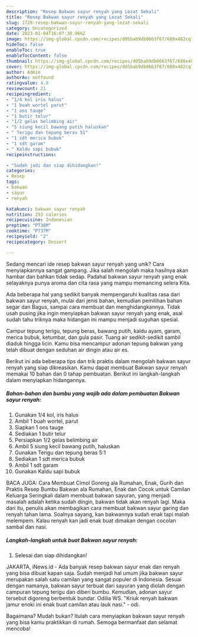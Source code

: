 ```yaml
---
description: "Resep Bakwan sayur renyah yang Lezat Sekali"
title: "Resep Bakwan sayur renyah yang Lezat Sekali"
slug: 1728-resep-bakwan-sayur-renyah-yang-lezat-sekali
category: Uncategorized
date: 2023-01-04T16:07:30.966Z
image: https://img-global.cpcdn.com/recipes/d05bab9db0663f67/680x482cq70/bakwan-sayur-renyah-foto-resep-utama.jpg
hideToc: false
enableToc: true
enableTocContent: false
thumbnail: https://img-global.cpcdn.com/recipes/d05bab9db0663f67/680x482cq70/bakwan-sayur-renyah-foto-resep-utama.jpg
cover: https://img-global.cpcdn.com/recipes/d05bab9db0663f67/680x482cq70/bakwan-sayur-renyah-foto-resep-utama.jpg
author: Admin
authorAv: notfound
ratingvalue: 4.9
reviewcount: 21
recipeingredient:
- "1/4 kol iris halus"
- "1 buah wortel parut"
- "1 ons tauge"
- "1 butir telur"
- "1/2 gelas belimbing air"
- "5 siung kecil bawang putih haluskan"
- " Terigu dan tepung beras 51"
- "1 sdt merica bubuk"
- "1 sdt garam"
- " Kaldu sapi bubuk"
recipeinstructions:

- "Sudah jadi dan siap dihidangkan!"
categories:
- Resep
tags:
- bakwan
- sayur
- renyah

katakunci: bakwan sayur renyah 
nutrition: 253 calories
recipecuisine: Indonesian
preptime: "PT36M"
cooktime: "PT37M"
recipeyield: "2"
recipecategory: Dessert

---
```





Sedang mencari ide resep bakwan sayur renyah yang unik? Cara menyiapkannya sangat gampang. Jika salah mengolah maka hasilnya akan hambar dan bahkan tidak sedap. Padahal bakwan sayur renyah yang enak selayaknya punya aroma dan cita rasa yang mampu memancing selera Kita.





Ada beberapa hal yang sedikit banyak mempengaruhi kualitas rasa dari bakwan sayur renyah, mulai dari jenis bahan, kemudian pemilihan bahan segar dan Bagus, sampai cara membuat dan menghidangkannya. Tidak usah pusing jika ingin menyiapkan bakwan sayur renyah yang enak,      asal sudah tahu triknya maka hidangan ini mampu menjadi suguhan spesial.














Campur tepung terigu, tepung beras, bawang putih, kaldu ayam, garam, merica bubuk, ketumbar, dan gula pasir. Tuang air sedikit-sedikit sambil diaduk hingga licin. Kamu bisa mencampur adonan tepung bakwan yang telah dibuat dengan seduhan air dingin atau air es.






Berikut ini ada beberapa tips dan trik praktis dalam mengolah bakwan sayur renyah yang siap dikreasikan. Kamu dapat membuat Bakwan sayur renyah memakai 10 bahan dan 0 tahap pembuatan. Berikut ini langkah-langkah dalam menyiapkan hidangannya.

<!--inarticleads1-->

##### Bahan-bahan dan bumbu yang wajib ada dalam pembuatan Bakwan sayur renyah:

1. Gunakan 1/4 kol, iris halus
1. Ambil 1 buah wortel, parut
1. Siapkan 1 ons tauge
1. Sediakan 1 butir telur
1. Persiapkan 1/2 gelas belimbing air
1. Ambil 5 siung kecil bawang putih, haluskan
1. Gunakan  Terigu dan tepung beras 5:1
1. Sediakan 1 sdt merica bubuk
1. Ambil 1 sdt garam
1. Gunakan  Kaldu sapi bubuk


BACA JUGA: Cara Membuat Cimol Goreng ala Rumahan, Enak, Gurih dan Praktis Resep Bumbu Bakwan ala Rumahan, Enak dan Cocok untuk Camilan Keluarga Seringkali dalam membuat bakwan sayuran, yang menjadi masalah adalah ketika sudah dingin, bakwan tidak akan renyah lagi. Maka dari itu, penulis akan membagikan cara membuat bakwan sayur garing dan renyah tahan lama. Soalnya sayang, kan bakwannya sudah enak tapi malah melempem. Kalau renyah kan jadi enak buat dimakan dengan cocolan sambal dan nasi. 

<!--inarticleads2-->

##### Langkah-langkah untuk buat Bakwan sayur renyah:


1. Selesai dan siap dihidangkan!

JAKARTA, iNews.id - Ada banyak resep bakwan sayur enak dan renyah yang bisa dibuat kapan saja. Sudah menjadi hal umum jika bakwan sayur merupakan salah satu camilan yang sangat populer di Indonesia. Sesuai dengan namanya, bakwan sayur terbuat dari sayuran yang diolah dengan campuran tepung terigu dan diberi bumbu. Kemudian, adonan sayur tersebut digoreng berbentuk bundar. Odilia WS. &#34;Kriuk renyah bakwan jamur enoki ini enak buat camilan atau lauk nasi.&#34; - odi. 

Bagaimana? Mudah bukan? Itulah cara menyiapkan bakwan sayur renyah yang bisa kamu praktikkan di rumah. Semoga bermanfaat dan selamat mencoba!
